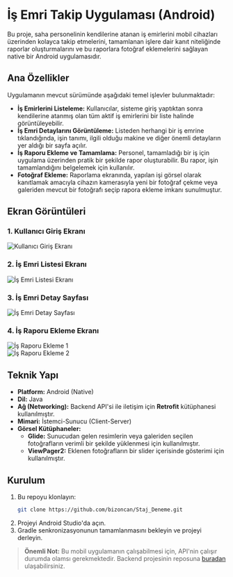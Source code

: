 # İş Emri Takip Uygulaması (Android)

Bu proje, saha personelinin kendilerine atanan iş emirlerini mobil cihazları üzerinden kolayca takip etmelerini, tamamlanan işlere dair kanıt niteliğinde raporlar oluşturmalarını ve bu raporlara fotoğraf eklemelerini sağlayan native bir Android uygulamasıdır.

## Ana Özellikler

Uygulamanın mevcut sürümünde aşağıdaki temel işlevler bulunmaktadır:

*   **İş Emirlerini Listeleme:** Kullanıcılar, sisteme giriş yaptıktan sonra kendilerine atanmış olan tüm aktif iş emirlerini bir liste halinde görüntüleyebilir.
*   **İş Emri Detaylarını Görüntüleme:** Listeden herhangi bir iş emrine tıklandığında, işin tanımı, ilgili olduğu makine ve diğer önemli detayların yer aldığı bir sayfa açılır.
*   **İş Raporu Ekleme ve Tamamlama:** Personel, tamamladığı bir iş için uygulama üzerinden pratik bir şekilde rapor oluşturabilir. Bu rapor, işin tamamlandığını belgelemek için kullanılır.
*   **Fotoğraf Ekleme:** Raporlama ekranında, yapılan işi görsel olarak kanıtlamak amacıyla cihazın kamerasıyla yeni bir fotoğraf çekme veya galeriden mevcut bir fotoğrafı seçip rapora ekleme imkanı sunulmuştur.

## Ekran Görüntüleri

### 1. Kullanıcı Giriş Ekranı
![Kullanıcı Giriş Ekranı](images/Screenshot_20250522_112317.png)

### 2. İş Emri Listesi Ekranı
![İş Emri Listesi Ekranı](images/Screenshot_20250531_143216.png)

### 3. İş Emri Detay Sayfası
![İş Emri Detay Sayfası](images/Screenshot_20250531_143235.png)

### 4. İş Raporu Ekleme Ekranı
![İş Raporu Ekleme 1](images/Screenshot_20250622_140034.png)  
![İş Raporu Ekleme 2](images/Screenshot_20250622_140100.png)

## Teknik Yapı

*   **Platform:** Android (Native)
*   **Dil:** Java
*   **Ağ (Networking):** Backend API'si ile iletişim için **Retrofit** kütüphanesi kullanılmıştır.
*   **Mimari:** İstemci-Sunucu (Client-Server)
*   **Görsel Kütüphaneler:**
    *   **Glide:** Sunucudan gelen resimlerin veya galeriden seçilen fotoğrafların verimli bir şekilde yüklenmesi için kullanılmıştır.
    *   **ViewPager2:** Eklenen fotoğrafların bir slider içerisinde gösterimi için kullanılmıştır.

## Kurulum

1.  Bu repoyu klonlayın:
    ```bash
    git clone https://github.com/bizoncan/Staj_Deneme.git
    ```
2.  Projeyi Android Studio'da açın.
3.  Gradle senkronizasyonunun tamamlanmasını bekleyin ve projeyi derleyin.

> **Önemli Not:** Bu mobil uygulamanın çalışabilmesi için, API'nin çalışır durumda olamsı gerekmektedir. Backend projesinin reposuna [buradan]([BACKEND_PROJESININ_GITHUB_LINKINI_BURAYA_EKLEYIN]) ulaşabilirsiniz.
